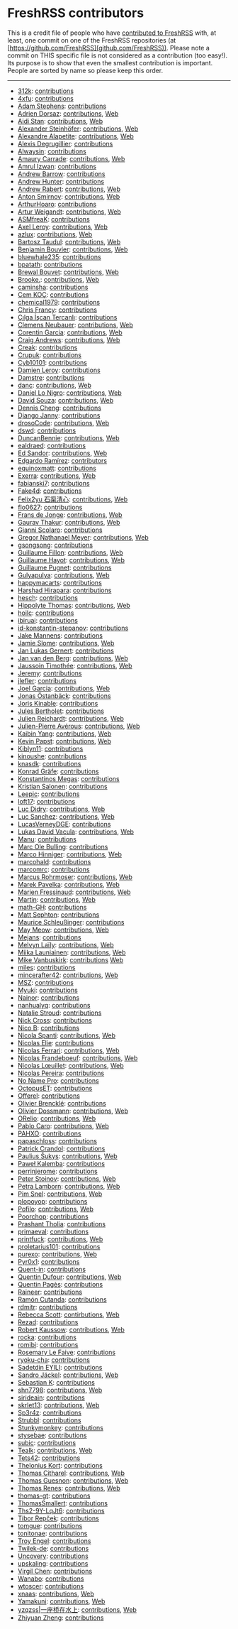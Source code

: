 # FreshRSS contributors

This is a credit file of people who have [contributed to FreshRSS](https://github.com/FreshRSS/FreshRSS/graphs/contributors) with, at least,
one commit on one of the FreshRSS repositories (at [https://github.com/FreshRSS](github.com/FreshRSS)).
Please note a commit on THIS specific file is not considered as a contribution
(too easy!). Its purpose is to show that even the smallest contribution is important.
People are sorted by name so please keep this order.

---

* [312k](https://github.com/312k): [contributions](https://github.com/FreshRSS/FreshRSS/pulls?q=is:pr+author:312k)
* [4xfu](https://github.com/4xfu): [contributions](https://github.com/FreshRSS/FreshRSS/pulls?q=is:pr+author:4xfu)
* [Adam Stephens](https://github.com/adamcstephens): [contributions](https://github.com/FreshRSS/FreshRSS/pulls?q=is:pr+author:adamcstephens)
* [Adrien Dorsaz](https://github.com/Trim): [contributions](https://github.com/FreshRSS/FreshRSS/pulls?q=is:pr+author:Trim), [Web](https://adorsaz.ch/)
* [Aidi Stan](https://github.com/aidistan): [contributions](https://github.com/FreshRSS/FreshRSS/pulls?q=is:pr+author:aidistan), [Web](https://aidistan.site/)
* [Alexander Steinhöfer](https://github.com/lx-s): [contributions](https://github.com/FreshRSS/FreshRSS/pulls?q=is:pr+author:lx-s), [Web](https://lx-s.de/)
* [Alexandre Alapetite](https://github.com/Alkarex): [contributions](https://github.com/FreshRSS/FreshRSS/pulls?q=is:pr+author:Alkarex), [Web](https://alexandre.alapetite.fr/)
* [Alexis Degrugillier](https://github.com/aledeg): [contributions](https://github.com/FreshRSS/FreshRSS/pulls?q=is:pr+author:aledeg)
* [Alwaysin](https://github.com/Alwaysin): [contributions](https://github.com/FreshRSS/FreshRSS/pulls?q=is:pr+author:Alwaysin)
* [Amaury Carrade](https://github.com/AmauryCarrade): [contributions](https://github.com/FreshRSS/FreshRSS/pulls?q=is:pr+author:AmauryCarrade), [Web](https://amaury.carrade.eu/)
* [Amrul Izwan](https://github.com/amrulizwan): [contributions](https://github.com/FreshRSS/FreshRSS/pulls?q=is:pr+author:amrulizwan)
* [Andrew Barrow](https://github.com/acbgbca): [contributions](https://github.com/FreshRSS/FreshRSS/pulls?q=is:pr+author:acbgbca)
* [Andrew Hunter](https://github.com/rexbron): [contributions](https://github.com/FreshRSS/FreshRSS/pulls?q=is:pr+author:rexbron)
* [Andrew Rabert](https://github.com/nvllsvm): [contributions](https://github.com/FreshRSS/FreshRSS/pulls?q=is:pr+author:nvllsvm), [Web](https://nullsum.net)
* [Anton Smirnov](https://github.com/arokettu): [contributions](https://github.com/FreshRSS/FreshRSS/pulls?q=is:pr+author:arokettu), [Web](https://sandfox.me/)
* [ArthurHoaro](https://github.com/ArthurHoaro): [contributions](https://github.com/FreshRSS/FreshRSS/pulls?q=is:pr+author:ArthurHoaro)
* [Artur Weigandt](https://github.com/Art4): [contributions](https://github.com/FreshRSS/FreshRSS/pulls?q=is:pr+author:Art4), [Web](https://ruhr.social/@Art4)
* [ASMfreaK](https://github.com/ASMfreaK): [contributions](https://github.com/FreshRSS/FreshRSS/pulls?q=is:pr+author:ASMfreaK)
* [Axel Leroy](https://github.com/axeleroy): [contributions](https://github.com/FreshRSS/FreshRSS/pulls?q=is:pr+author:axeleroy), [Web](https://axel.leroy.sh/)
* [azlux](https://github.com/azlux): [contributions](https://github.com/FreshRSS/FreshRSS/pulls?q=is:pr+author:azlux), [Web](https://azlux.fr/)
* [Bartosz Taudul](https://github.com/wolfpld): [contributions](https://github.com/FreshRSS/FreshRSS/pulls?q=is:pr+author:wolfpld), [Web](https://wolf.nereid.pl/)
* [Benjamin Bouvier](https://github.com/bnjbvr): [contributions](https://github.com/FreshRSS/FreshRSS/pulls?q=is:pr+author:bnjbvr), [Web](https://benj.me/)
* [bluewhale235](https://github.com/BuleWhale): [contributions](https://github.com/FreshRSS/FreshRSS/pulls?q=is:pr+author:BuleWhale)
* [bpatath](https://github.com/bpatath): [contributions](https://github.com/FreshRSS/FreshRSS/pulls?q=is:pr+author:bpatath)
* [Brewal Bouvet](https://github.com/Jucgshu): [contributions](https://github.com/FreshRSS/FreshRSS/pulls?q=is:pr+author:Jucgshu), [Web](https://dizolo.eu/)
* [Brooke.](https://github.com/BrookeDot): [contributions](https://github.com/FreshRSS/FreshRSS/pulls?q=is:pr+author:BrookeDot), [Web](https://brooke.codes/)
* [caminsha](https://github.com/caminsha): [contributions](https://github.com/FreshRSS/FreshRSS/pulls?q=is:pr+author:caminsha)
* [Cem KOÇ](https://github.com/hckweb): [contributions](https://github.com/FreshRSS/FreshRSS/pulls?q=is:pr+author:hckweb)
* [chemical1979](https://github.com/chemical1979): [contributions](https://github.com/FreshRSS/FreshRSS/pulls?q=is:pr+author:chemical1979)
* [Chris Francy](https://github.com/zoredache): [contributions](https://github.com/FreshRSS/FreshRSS/pulls?q=is:pr+author:zoredache)
* [Çılga İşcan Tercanlı](https://github.com/CilgaIscan): [contributions](https://github.com/FreshRSS/FreshRSS/pulls?q=is:pr+author:CilgaIscan)
* [Clemens Neubauer](https://github.com/cn-tools): [contributions](https://github.com/FreshRSS/FreshRSS/pulls?q=is:pr+author:cn-tools), [Web](http://cn-tools.eu/)
* [Corentin Garcia](https://github.com/corenting): [contributions](https://github.com/FreshRSS/FreshRSS/pulls?q=is:pr+author:corenting), [Web](http://corenting.fr/)
* [Craig Andrews](https://github.com/candrews): [contributions](https://github.com/FreshRSS/FreshRSS/pulls?q=is:pr+author:candrews), [Web](http://candrews.integralblue.com/)
* [Creak](https://github.com/MightyCreak): [contributions](https://github.com/FreshRSS/FreshRSS/pulls?q=is%3Apr+author%3AMightyCreak)
* [Crupuk](https://github.com/Crupuk): [contributions](https://github.com/FreshRSS/FreshRSS/pulls?q=is:pr+author:Crupuk)
* [Cyb10101](https://github.com/Cyb10101): [contributions](https://github.com/FreshRSS/FreshRSS/pulls?q=is:pr+author:Cyb10101)
* [Damien Leroy](https://github.com/ShiiFu): [contributions](https://github.com/FreshRSS/FreshRSS/pulls?q=is:pr+author:ShiiFu)
* [Damstre](https://github.com/Damstre): [contributions](https://github.com/FreshRSS/FreshRSS/pulls?q=is:pr+author:Damstre)
* [danc](https://github.com/danc): [contributions](https://github.com/FreshRSS/FreshRSS/pulls?q=is:pr+author:danc), [Web](http://tintouli.free.fr/)
* [Daniel Lo Nigro](https://github.com/Daniel15): [contributions](https://github.com/FreshRSS/FreshRSS/pulls?q=is:pr+author:Daniel15), [Web](https://d.sb/)
* [David Souza](https://github.com/araujo0205): [contributions](https://github.com/FreshRSS/FreshRSS/pulls?q=is:pr+author:araujo0205), [Web](http://davidsouza.tech/)
* [Dennis Cheng](https://github.com/den13501): [contributions](https://github.com/FreshRSS/FreshRSS/pulls?q=is:pr+author:den13501)
* [Django Janny](https://github.com/keltroth): [contributions](https://github.com/FreshRSS/FreshRSS/pulls?q=is:pr+author:keltroth)
* [drosoCode](https://github.com/drosoCode): [contributions](https://github.com/FreshRSS/FreshRSS/pulls?q=is:pr+author:drosoCode), [Web](https://thomasz.me/)
* [dswd](https://github.com/dswd): [contributions](https://github.com/FreshRSS/FreshRSS/pulls?q=is:pr+author:dswd)
* [DuncanBennie](https://github.com/DuncanBennie): [contributions](https://github.com/FreshRSS/FreshRSS/pulls?q=is:pr+author:DuncanBennie), [Web](https://duncanbennie.com)
* [ealdraed](https://github.com/ealdraed): [contributions](https://github.com/FreshRSS/FreshRSS/pulls?q=is:pr+author:ealdraed)
* [Ed Sandor](https://github.com/ewsandor): [contributions](https://github.com/FreshRSS/FreshRSS/pulls?q=is:pr+author:ewsandor), [Web](https://ewsandor.com)
* [Edgardo Ramírez](https://github.com/SoldierCorp): [contributors](https://github.com/FreshRSS/FreshRSS/pulls?q=is:pr+author:SoldierCorp)
* [equinoxmatt](https://github.com/equinoxmatt): [contributions](https://github.com/FreshRSS/FreshRSS/pulls?q=is:pr+author:equinoxmatt)
* [Exerra](https://github.com/Exerra): [contributions](https://github.com/FreshRSS/FreshRSS/pulls?q=is:pr+author:Exerra), [Web](https://exerra.xyz)
* [fabianski7](https://github.com/fabianski7): [contributions](https://github.com/FreshRSS/FreshRSS/pulls?q=is:pr+author:fabianski7)
* [Fake4d](https://github.com/Fake4d): [contributions](https://github.com/FreshRSS/FreshRSS/pulls?q=is:pr+author:Fake4d)
* [Felix2yu 石渠清心](https://github.com/Felix2yu): [contributions](https://github.com/FreshRSS/FreshRSS/pulls?q=is:pr+author:Felix2yu), [Web](https://yufei.im/)
* [flo0627](https://github.com/flo0627): [contributions](https://github.com/FreshRSS/FreshRSS/pulls?q=is:pr+author:flo0627)
* [Frans de Jonge](https://github.com/Frenzie): [contributions](https://github.com/FreshRSS/FreshRSS/pulls?q=is:pr+author:Frenzie), [Web](http://fransdejonge.com/)
* [Gaurav Thakur](https://github.com/notfoss): [contributions](https://github.com/FreshRSS/FreshRSS/pulls?q=is:pr+author:notfoss), [Web](https://blog.notfoss.com/)
* [Gianni Scolaro](https://github.com/giannidsp): [contributions](https://github.com/FreshRSS/FreshRSS/pulls?q=is:pr+author:giannidsp)
* [Gregor Nathanael Meyer](https://github.com/spackmat): [contributions](https://github.com/FreshRSS/FreshRSS/pulls?q=is:pr+author:spackmat), [Web](https://der-meyer.de)
* [gsongsong](https://github.com/gsongsong): [contributions](https://github.com/FreshRSS/FreshRSS/pulls?q=is:pr+author:gsongsong)
* [Guillaume Fillon](https://github.com/kokaz): [contributions](https://github.com/FreshRSS/FreshRSS/pulls?q=is:pr+author:kokaz), [Web](http://www.guillaume-fillon.com/)
* [Guillaume Hayot](https://github.com/postblue): [contributions](https://github.com/FreshRSS/FreshRSS/pulls?q=is:pr+author:postblue), [Web](https://postblue.info/)
* [Guillaume Pugnet](https://github.com/GuillaumePugnet): [contributions](https://github.com/FreshRSS/FreshRSS/pulls?q=is:pr+author:GuillaumePugnet)
* [Gulyapulya](https://github.com/gulyapulya): [contributions](https://github.com/FreshRSS/FreshRSS/pulls?q=is:pr+author:gulyapulya), [Web](https://dev.to/gulyapulya)
* [happymacarts](https://github.com/happymacarts): [contributions](https://github.com/FreshRSS/FreshRSS/pulls?q=is:pr+author:happymacarts)
* [Harshad Hirapara](https://github.com/harshad389): [contributions](https://github.com/FreshRSS/FreshRSS/pulls?q=is:pr+author:harshad389)
* [hesch](https://github.com/hesch): [contributions](https://github.com/FreshRSS/FreshRSS/pulls?q=is:pr+author:hesch)
* [Hippolyte Thomas](https://github.com/hippothomas): [contributions](https://github.com/FreshRSS/FreshRSS/pulls?q=is:pr+author:hippothomas), [Web](https://hippolyte-thomas.fr/)
* [hoilc](https://github.com/hoilc): [contributions](https://github.com/FreshRSS/FreshRSS/pulls?q=is:pr+author:hoilc)
* [ibiruai](https://github.com/ibiruai): [contributions](https://github.com/FreshRSS/FreshRSS/pulls?q=is:pr+author:ibiruai)
* [id-konstantin-stepanov](https://github.com/id-konstantin-stepanov): [contributions](https://github.com/FreshRSS/FreshRSS/pulls?q=is:pr+author:id-konstantin-stepanov)
* [Jake Mannens](https://github.com/jakem72360): [contributions](https://github.com/FreshRSS/FreshRSS/pulls?q=is:pr+author:jakem72360)
* [Jamie Slome](https://github.com/JamieSlome): [contributions](https://github.com/FreshRSS/FreshRSS/pulls?q=is:pr+author:JamieSlome), [Web](https://418sec.com/)
* [Jan Lukas Gernert](https://github.com/jangernert): [contributions](https://github.com/FreshRSS/FreshRSS/pulls?q=is:pr+author:jangernert)
* [Jan van den Berg](https://github.com/jan-vandenberg): [contributions](https://github.com/FreshRSS/FreshRSS/pulls?q=is:pr+author:jan-vandenberg), [Web](https://j11g.com/)
* [Jaussoin Timothée](https://github.com/edhelas): [contributions](https://github.com/FreshRSS/FreshRSS/pulls?q=is:pr+author:edhelas), [Web](http://edhelas.movim.eu/)
* [Jeremy](https://github.com/Germs2004): [contributions](https://github.com/FreshRSS/FreshRSS/pulls?q=is:pr+author:Germs2004)
* [jlefler](https://github.com/jlefler): [contributions](https://github.com/FreshRSS/FreshRSS/pulls?q=is:pr+author:jlefler)
* [Joel Garcia](https://github.com/joelchrono12): [contributions](https://github.com/FreshRSS/FreshRSS/pulls?q=is:pr+author:joelchrono12), [Web](https://joelchrono12.xyz)
* [Jonas Östanbäck](https://github.com/cez81): [contributions](https://github.com/FreshRSS/FreshRSS/pulls?q=is:pr+author:cez81)
* [Joris Kinable](https://github.com/jkinable): [contributions](https://github.com/FreshRSS/FreshRSS/pulls?q=is:pr+author:jkinable)
* [Jules Bertholet](https://github.com/Jules-Bertholet): [contributions](https://github.com/FreshRSS/FreshRSS/pulls?q=is:pr+author:Jules-Bertholet)
* [Julien Reichardt](https://github.com/j8r): [contributions](https://github.com/FreshRSS/FreshRSS/pulls?q=is:pr+author:j8r), [Web](https://blog.jrei.ch/)
* [Julien-Pierre Avérous](https://github.com/javerous): [contributions](https://github.com/FreshRSS/FreshRSS/pulls?q=is:pr+author:javerous), [Web](https://www.sourcemac.com/)
* [Kaibin Yang](https://github.com/SkyYkb): [contributions](https://github.com/FreshRSS/FreshRSS/pulls?q=is:pr+author:SkyYkb), [Web](https://kaibinyang.com/)
* [Kevin Papst](https://github.com/kevinpapst): [contributions](https://github.com/FreshRSS/FreshRSS/pulls?q=is:pr+author:kevinpapst), [Web](http://www.kevinpapst.de/)
* [Kiblyn11](https://github.com/Kiblyn11): [contributions](https://github.com/FreshRSS/FreshRSS/pulls?q=is:pr+author:Kiblyn11)
* [kinoushe](https://github.com/kinoushe): [contributions](https://github.com/FreshRSS/FreshRSS/pulls?q=is:pr+author:kinoushe)
* [knasdk](https://github.com/knasdk): [contributions](https://github.com/FreshRSS/FreshRSS/pulls?q=is:pr+author:knasdk)
* [Konrad Gräfe](https://github.com/kgraefe): [contributions](https://github.com/FreshRSS/FreshRSS/pulls?q=is:pr+author:kgraefe)
* [Konstantinos Megas](https://github.com/nextdoorpanda): [contributions](https://github.com/FreshRSS/FreshRSS/pulls?q=is:pr+author:nextdoorpanda)
* [Kristian Salonen](https://github.com/krisu5): [contributions](https://github.com/FreshRSS/FreshRSS/pulls?q=is:pr+author:krisu5)
* [Leepic](https://github.com/Leepic): [contributions](https://github.com/FreshRSS/FreshRSS/pulls?q=is:pr+author:Leepic)
* [loft17](https://github.com/loft17): [contributions](https://github.com/FreshRSS/FreshRSS/pulls?q=is:pr+author:loft17)
* [Luc Didry](https://github.com/ldidry): [contributions](https://github.com/FreshRSS/FreshRSS/pulls?q=is:pr+author:ldidry), [Web](https://www.fiat-tux.fr/)
* [Luc Sanchez](https://github.com/ColonelMoutarde): [contributions](https://github.com/FreshRSS/FreshRSS/pulls?q=is:pr+author:ColonelMoutarde), [Web](https://www.luc-sanchez.fr/)
* [LucasVerneyDGE](https://github.com/LucasVerneyDGE): [contributions](https://github.com/FreshRSS/FreshRSS/pulls?q=is:pr+author:LucasVerneyDGE)
* [Lukas David Vacula](https://github.com/ldv8434): [contributions](https://github.com/FreshRSS/FreshRSS/pulls?q=is:pr+author:ldv8434), [Web](https://lvacula.com/)
* [Manu](https://github.com/m3nu): [contributions](https://github.com/FreshRSS/FreshRSS/pulls?q=is:pr+author:m3nu)
* [Marc Ole Bulling](https://github.com/Forceu): [contributions](https://github.com/FreshRSS/FreshRSS/pulls?q=is:pr+author:Forceu)
* [Marco Hinniger](https://github.com/rom-1): [contributions](https://github.com/FreshRSS/FreshRSS/pulls?q=is:pr+author:rom-1), [Web](https://blog.rootdir.net/)
* [marcohald](https://github.com/marcohald): [contributions](https://github.com/FreshRSS/FreshRSS/pulls?q=is:pr+author:marcohald)
* [marcomrc](https://github.com/marcomrc): [contributions](https://github.com/FreshRSS/FreshRSS/pulls?q=is:pr+author:marcomrc)
* [Marcus Rohrmoser](https://github.com/mro): [contributions](https://github.com/FreshRSS/FreshRSS/pulls?q=is:pr+author:mro), [Web](http://mro.name/~me)
* [Marek Pavelka](https://github.com/marapavelka): [contributions](https://github.com/FreshRSS/FreshRSS/pulls?q=is:pr+author:marapavelka), [Web](https://marekpavelka.cz)
* [Marien Fressinaud](https://github.com/marienfressinaud): [contributions](https://github.com/FreshRSS/FreshRSS/pulls?q=is:pr+author:marienfressinaud), [Web](https://marienfressinaud.fr/)
* [Martin](https://github.com/C0rn3j): [contributions](https://github.com/FreshRSS/FreshRSS/pulls?q=is:pr+author:C0rn3j), [Web](https://rys.pw/)
* [math-GH](https://github.com/math-GH): [contributions](https://github.com/FreshRSS/FreshRSS/pulls?q=is:pr+author:math-GH)
* [Matt Sephton](https://github.com/gingerbeardman): [contributions](https://github.com/FreshRSS/FreshRSS/pulls?q=is:pr+author:gingerbeardman)
* [Maurice Schleußinger](https://github.com/maurice-schleussinger): [contributions](https://github.com/FreshRSS/FreshRSS/pulls?q=is:pr+author:maurice-schleussinger)
* [May Meow](https://github.com/MayMeow): [contributions](https://github.com/FreshRSS/FreshRSS/pulls?q=is:pr+author:MayMeow), [Web](https://maymeow.com)
* [Mejans](https://github.com/Mejans): [contributions](https://github.com/FreshRSS/FreshRSS/pulls?q=is:pr+author:Mejans)
* [Melvyn Laïly](https://github.com/yaurthek): [contributions](https://github.com/FreshRSS/FreshRSS/pulls?q=is:pr+author:yaurthek), [Web](http://x2a.yt/)
* [Miika Launiainen](https://gitlab.com/miicat): [contributions](https://github.com/FreshRSS/FreshRSS/pulls?q=is:pr+author:miicat), [Web](https://miicat.eu/)
* [Mike Vanbuskirk](https://github.com/codevbus): [contributions](https://github.com/FreshRSS/FreshRSS/pulls?q=is:pr+author:codevbus) [Web](http://mikevanbuskirk.io/)
* [miles](https://github.com/miles170): [contributions](https://github.com/FreshRSS/FreshRSS/pulls?q=is:pr+author:miles170)
* [mincerafter42](https://github.com/mincerafter42): [contributions](https://github.com/FreshRSS/FreshRSS/pulls?q=is:pr+author:mincerafter42), [Web](https://mincerafter42.github.io)
* [MSZ](https://github.com/mszkb): [contributions](https://github.com/FreshRSS/FreshRSS/pulls?q=is:pr+author:mszkb)
* [Myuki](https://github.com/Myuki): [contributions](https://github.com/FreshRSS/FreshRSS/pulls?q=is:pr+author:Myuki)
* [Nainor](https://github.com/Nainor): [contributions](https://github.com/FreshRSS/FreshRSS/pulls?q=is:pr+author:Nainor)
* [nanhualyq](https://github.com/nanhualyq): [contributions](https://github.com/FreshRSS/FreshRSS/pulls?q=is:pr+author:nanhualyq)
* [Natalie Stroud](https://github.com/natastro): [contributions](https://github.com/FreshRSS/FreshRSS/pulls?q=is:pr+author:natastro)
* [Nick Cross](https://github.com/rnc): [contributions](https://github.com/FreshRSS/FreshRSS/pulls?q=is:pr+author:rnc)
* [Nico B](https://github.com/youknow0): [contributions](https://github.com/FreshRSS/FreshRSS/pulls?q=is:pr+author:youknow0)
* [Nicola Spanti](https://github.com/RyDroid): [contributions](https://github.com/FreshRSS/FreshRSS/pulls?q=is:pr+author:RyDroid), [Web](http://www.nicola-spanti.info/)
* [Nicolas Elie](https://github.com/nicolaselie): [contributions](https://github.com/FreshRSS/FreshRSS/pulls?q=is:pr+author:nicolaselie)
* [Nicolas Ferrari](https://github.com/nferrari): [contributions](https://github.com/FreshRSS/FreshRSS/pulls?q=is:pr+author:nferrari), [Web](https://www.alwaysdata.com/)
* [Nicolas Frandeboeuf](https://github.com/nicofrand): [contributions](https://github.com/FreshRSS/FreshRSS/pulls?q=is:pr+author:nicofrand), [Web](https://nicofrand.ey)
* [Nicolas Lœuillet](https://github.com/nicosomb): [contributions](https://github.com/FreshRSS/documentation/pulls?q=is:pr+author:nicosomb), [Web](http://www.loeuillet.org/)
* [Nicolas Pereira](https://github.com/NicolasPereira): [contributions](https://github.com/FreshRSS/FreshRSS/pulls?q=is:pr+author:NicolasPereira)
* [No Name Pro](https://github.com/NoNamePro0): [contributions](https://github.com/FreshRSS/FreshRSS/pulls?q=is:pr+author:NoNamePro0)
* [OctopusET](https://github.com/OctopusET): [contributions](https://github.com/FreshRSS/FreshRSS/pulls?q=is:pr+author:OctopusET)
* [Offerel](https://github.com/Offerel): [contributions](https://github.com/FreshRSS/FreshRSS/pulls?q=is:pr+author:Offerel)
* [Olivier Brencklé](https://github.com/obrenckle): [contributions](https://github.com/FreshRSS/FreshRSS/pulls?q=is:pr+author:obrenckle)
* [Olivier Dossmann](https://github.com/blankoworld): [contributions](https://github.com/FreshRSS/FreshRSS/pulls?q=is:pr+author:blankoworld), [Web](https://olivier.dossmann.net)
* [ORelio](https://github.com/ORelio): [contributions](https://github.com/FreshRSS/FreshRSS/pulls?q=is:pr+author:ORelio), [Web](https://microzoom.fr/)
* [Pablo Caro](https://github.com/pcaro90): [contributions](https://github.com/FreshRSS/FreshRSS/pulls?q=is:pr+author:pcaro90), [Web](https://pcaro.es/)
* [PAHXO](https://github.com/PAHXO): [contributions](https://github.com/FreshRSS/FreshRSS/pulls?q=is:pr+author:PAHXO)
* [papaschloss](https://github.com/papaschloss): [contributions](https://github.com/FreshRSS/FreshRSS/pulls?q=is:pr+author:papaschloss)
* [Patrick Crandol](https://github.com/pattems): [contributions](https://github.com/FreshRSS/FreshRSS/pulls?q=is:pr+author:pattems)
* [Paulius Šukys](https://github.com/psukys): [contributions](https://github.com/FreshRSS/FreshRSS/pulls?q=is:pr+author:psukys), [Web](http://sukys.eu)
* [Paweł Kalemba](https://github.com/pkalemba): [contributions](https://github.com/FreshRSS/FreshRSS/pulls?q=is:pr+author:pkalemba)
* [perrinjerome](https://github.com/perrinjerome): [contributions](https://github.com/FreshRSS/FreshRSS/pulls?q=is:pr+author:perrinjerome)
* [Peter Stoinov](https://github.com/stoinov): [contributions](https://github.com/FreshRSS/FreshRSS/pulls?q=is:pr+author:stoinov), [Web](https://stoinov.com)
* [Petra Lamborn](https://github.com/petraoleum): [contributions](https://github.com/FreshRSS/FreshRSS/pulls?q=is:pr+author:petraoleum), [Web](https://petras.space)
* [Pim Snel](https://github.com/mipmip): [contributions](https://github.com/FreshRSS/FreshRSS/pulls?q=is%3Apr+author%3Amipmip), [Web](https://www.pimsnel.com)
* [plopoyop](https://github.com/plopoyop): [contributions](https://github.com/FreshRSS/FreshRSS/pulls?q=is:pr+author:plopoyop)
* [Pofilo](https://github.com/Pofilo): [contributions](https://github.com/FreshRSS/FreshRSS/pulls?q=is:pr+author:Pofilo), [Web](https://www.pofilo.fr/)
* [Poorchop](https://github.com/Poorchop): [contributions](https://github.com/FreshRSS/FreshRSS/pulls?q=is:pr+author:Poorchop)
* [Prashant Tholia](https://github.com/prashanttholia): [contributions](https://github.com/FreshRSS/FreshRSS/pulls?q=is:pr+author:prashanttholia)
* [primaeval](https://github.com/primaeval): [contributions](https://github.com/FreshRSS/FreshRSS/pulls?q=is:pr+author:primaeval)
* [printfuck](https://github.com/printfuck): [contributions](https://github.com/FreshRSS/FreshRSS/pulls?q=is:pr+author:printfuck), [Web](https://eris.cc)
* [proletarius101](https://github.com/proletarius101): [contributions](https://github.com/FreshRSS/FreshRSS/pulls?q=is:pr+author:proletarius101)
* [purexo](https://github.com/purexo): [contributions](https://github.com/FreshRSS/FreshRSS/pulls?q=is:pr+author:purexo), [Web](https://purexo.mom/)
* [Pyr0x1](https://github.com/Pyr0x1): [contributions](https://github.com/FreshRSS/FreshRSS/pulls?q=is:pr+author:Pyr0x1)
* [Quent-in](https://github.com/Quent-in): [contributions](https://github.com/FreshRSS/FreshRSS/pulls?q=is:pr+author:Quent-in)
* [Quentin Dufour](https://github.com/superboum): [contributions](https://github.com/FreshRSS/documentation/pulls?q=is:pr+author:superboum), [Web](http://quentin.dufour.io/)
* [Quentin Pagès](https://github.com/Quenty31): [contributions](https://github.com/FreshRSS/documentation/pulls?q=is:pr+author:Quenty31)
* [Raineer](https://github.com/Raineer): [contributions](https://github.com/FreshRSS/FreshRSS/pulls?q=is:pr+author:Raineer)
* [Ramón Cutanda](https://github.com/rcutanda): [contributions](https://github.com/FreshRSS/FreshRSS/pulls?q=is:pr+author:rcutanda)
* [rdmitr](https://github.com/rdmitr): [contributions](https://github.com/FreshRSS/FreshRSS/pulls?q=is:pr+author:rdmitr)
* [Rebecca Scott](https://github.com/becdetat): [contirbutions](https://github.com/FreshRSS/FreshRSS/pulls?q=is:pr+author:becdetat), [Web](https://becdetat.com)
* [Rezad](https://github.com/rezad1393): [contributions](https://github.com/FreshRSS/FreshRSS/pulls?q=is:pr+author:rezad1393)
* [Robert Kaussow](https://github.com/xoxys): [contributions](https://github.com/FreshRSS/FreshRSS/pulls?q=is:pr+author:xoxys), [Web](https://geeklabor.de/)
* [rocka](https://github.com/rocka): [contributions](https://github.com/FreshRSS/FreshRSS/pulls?q=is:pr+author:rocka)
* [romibi](https://github.com/romibi): [contributions](https://github.com/FreshRSS/FreshRSS/pulls?q=is:pr+author:romibi)
* [Rosemary Le Faive](https://github.com/rosiel): [contributions](https://github.com/FreshRSS/FreshRSS/pulls?q=is:pr+author:rosiel)
* [ryoku-cha](https://github.com/ryoku-cha): [contributions](https://github.com/FreshRSS/FreshRSS/pulls?q=is:pr+author:ryoku-cha)
* [Sadetdin EYILI](https://github.com/sad270): [contributions](https://github.com/FreshRSS/FreshRSS/pulls?q=is:pr+author:sad270)
* [Sandro Jäckel](https://github.com/SuperSandro2000): [contributions](https://github.com/FreshRSS/FreshRSS/pulls?q=is:pr+author:SuperSandro2000), [Web](https://supersandro.de/)
* [Sebastian K](https://github.com/skrollme): [contributions](https://github.com/FreshRSS/FreshRSS/pulls?q=is:pr+author:skrollme)
* [shn7798](https://github.com/shn7798): [contributions](https://github.com/FreshRSS/FreshRSS/pulls?q=is:pr+author:shn7798), [Web](http://www.code2talk.com/)
* [sirideain](https://github.com/sirideain): [contributions](https://github.com/FreshRSS/FreshRSS/pulls?q=is:pr+author:sirideain)
* [skrlet13](https://github.com/skrlet13): [contributions](https://github.com/FreshRSS/FreshRSS/pulls?q=is:pr+author:skrlet13), [Web](https://www.skrlet13.cl/)
* [Sp3r4z](https://github.com/Sp3r4z): [contributions](https://github.com/FreshRSS/FreshRSS/pulls?q=is:pr+author:Sp3r4z)
* [Strubbl](https://github.com/Strubbl): [contributions](https://github.com/FreshRSS/FreshRSS/pulls?q=is:pr+author:Strubbl)
* [Stunkymonkey](https://github.com/Stunkymonkey): [contributions](https://github.com/FreshRSS/FreshRSS/pulls?q=is:pr+author:Stunkymonkey)
* [stysebae](https://github.com/stysebae): [contributions](https://github.com/FreshRSS/FreshRSS/pulls?q=is:pr+author:stysebae)
* [subic](https://github.com/subic): [contributions](https://github.com/FreshRSS/documentation/pulls?q=is:pr+author:subic)
* [Tealk](https://github.com/Tealk): [contributions](https://github.com/FreshRSS/FreshRSS/pulls?q=is:pr+author:Tealk), [Web](https://rollenspiel.monster/)
* [Tets42](https://github.com/Tets42): [contributions](https://github.com/FreshRSS/FreshRSS/pulls?q=is:pr+author:Tets42)
* [Thelonius Kort](https://github.com/tnt): [contributions](https://github.com/FreshRSS/FreshRSS/pulls?q=is:pr+author:tnt)
* [Thomas Citharel](https://github.com/tcitworld): [contributions](https://github.com/FreshRSS/FreshRSS/pulls?q=is:pr+author:tomgue), [Web](https://www.tcit.fr/)
* [Thomas Guesnon](https://github.com/patjennings): [contributions](https://github.com/FreshRSS/FreshRSS/pulls?q=is:pr+author:patjennings), [Web](http://www.thomasguesnon.fr/)
* [Thomas Renes](https://github.com/thomasrenes): [contributions](https://github.com/FreshRSS/FreshRSS/pulls?q=is:pr+author:thomasrenes), [Web](https://thomas.renesweb.nl/)
* [thomas-gt](https://github.com/thomas-gt): [contributions](https://github.com/FreshRSS/FreshRSS/pulls?q=is:pr+author:thomas-gt)
* [ThomasSmallert](https://github.com/ThomasSmallert): [contributions](https://github.com/FreshRSS/FreshRSS/pulls?q=is:pr+author:ThomasSmallert)
* [Ths2-9Y-LqJt6](https://github.com/Ths2-9Y-LqJt6): [contributions](https://github.com/FreshRSS/FreshRSS/pulls?q=is:pr+author:Ths2-9Y-LqJt6)
* [Tibor Repček](https://github.com/tiborepcek): [contributions](https://github.com/FreshRSS/FreshRSS/pulls?q=is:pr+author:tiborepcek)
* [tomgue](https://github.com/tomgue): [contributions](https://github.com/FreshRSS/FreshRSS/pulls?q=is:pr+author:tomgue)
* [tonitonae](https://github.com/tonitonae): [contributions](https://github.com/FreshRSS/FreshRSS/pulls?q=is:pr+author:tonitonae)
* [Troy Engel](https://github.com/troyengel): [contributions](https://github.com/FreshRSS/FreshRSS/pulls?q=is:pr+author:troyengel)
* [Twilek-de](https://github.com/Twilek-de): [contributions](https://github.com/FreshRSS/FreshRSS/pulls?q=is:pr+author:Twilek-de)
* [Uncovery](https://github.com/uncovery): [contributions](https://github.com/FreshRSS/FreshRSS/pulls?q=is:pr+author:uncovery)
* [upskaling](https://github.com/upskaling): [contributions](https://github.com/FreshRSS/FreshRSS/pulls?q=is:pr+author:upskaling)
* [Virgil Chen](https://github.com/VirgilChen97): [contributions](https://github.com/FreshRSS/FreshRSS/pulls?q=is:pr+author:VirgilChen97)
* [Wanabo](https://github.com/Wanabo): [contributions](https://github.com/FreshRSS/FreshRSS/pulls?q=is:pr+author:Wanabo)
* [wtoscer](https://github.com/wtoscer): [contributions](https://github.com/FreshRSS/FreshRSS/pulls?q=is:pr+author:wtoscer)
* [xnaas](https://github.com/xnaas): [contributions](https://github.com/FreshRSS/FreshRSS/pulls?q=is:pr+author:xnaas), [Web](https://xnaas.info/)
* [Yamakuni](https://github.com/Yamakuni): [contributions](https://github.com/FreshRSS/FreshRSS/pulls?q=is:pr+author:Yamakuni), [Web](https://ofanch.me/)
* [yzqzss|一座桥在水上](https://github.com/yzqzss): [contributions](https://github.com/FreshRSS/FreshRSS/pulls?q=is:pr+author:yzqzss), [Web](https://blog.othing.xyz/)
* [Zhiyuan Zheng](https://github.com/zhzy0077): [contributions](https://github.com/FreshRSS/FreshRSS/pulls?q=is:pr+author:zhzy0077)
